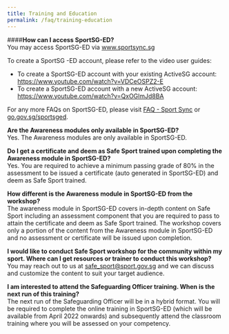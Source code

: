 ```yaml
---
title: Training and Education
permalink: /faq/training-education
---
```

####**How can I access SportSG-ED?** 
<br>You may access SportSG-ED via www.sportsync.sg

To create a SportSG -ED account, please refer to the video user guides:
*  To create a SportSG-ED account with your existing ActiveSG account: https://www.youtube.com/watch?v=VDCeOSPZ2-E 
* To create a SportSG-ED account with a new ActiveSG account: https://www.youtube.com/watch?v=QxOGlmJd8BA 

For any more FAQs on SportSG-ED, please visit [FAQ - Sport Sync](https://www.sportsync.sg/App/System/FAQ) or [go.gov.sg/sportsged](https://go.gov.sg/sportsged).</br>

**Are the Awareness modules only available in SportSG-ED?**
<br>Yes. The Awareness modules are only available in SportSG-ED. </br>

**Do I get a certificate and deem as Safe Sport trained upon completing the Awareness module in SportSG-ED?**
<br>Yes. You are required to achieve a minimum passing grade of 80% in the assessment to be issued a certificate (auto generated in SportSG-ED) and deem as Safe Sport trained.</br> 

**How different is the Awareness module in SportSG-ED from the workshop?** 
<br>The awareness module in SportSG-ED covers in-depth content on Safe Sport including an assessment component that you are required to pass to attain the certificate and deem as Safe Sport trained. The workshop covers only a portion of the content from the Awareness module in SportSG-ED and no assessment or certificate will be issued upon completion. </br> 

**I would like to conduct Safe Sport workshop for the community within my sport. Where can I get resources or trainer to conduct this workshop?** 
<br>You may reach out to us at safe_sport@sport.gov.sg and we can discuss and customize the content to suit your target audience.</br> 

**I am interested to attend the Safeguarding Officer training. When is the next run of this training?** 
<br>The next run of the Safeguarding Officer will be in a hybrid format. You will be required to complete the online training in SportSG-ED (which will be available from April 2022 onwards) and subsequently attend the classroom training where you will be assessed on your competency.</br>